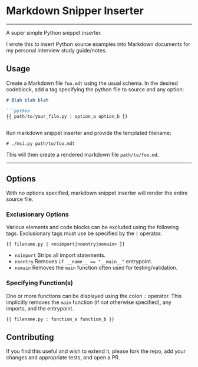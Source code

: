 # Markdown Snipper Inserter

---

A super simple Python snippet inserter.

I wrote this to insert Python source examples into Markdown documents for my personal interview study guide/notes.

## Usage

Create a Markdown file `foo.mdt` using the usual schema. In the desired codeblock, add a tag specifying the python file
to source and any option:

`````markdown
# Blah blah blah

```python
{{ path/to/your_file.py | option_a option_b }}
```
`````

Run markdown snippet inserter and provide the templated filename:

`# ./msi.py path/to/foo.mdt`

This will then create a rendered markdown file `path/to/foo.md`.

---

## Options

With no options specified, markdown snippet inserter will render the entire source file.

### Exclusionary Options

Various elements and code blocks can be excluded using the following tags. Exclusionary tags must use be specified by
the `|` operator.

`{{ filename.py | <noimport|noentry|nomain> }}`

* `noimport` Strips all import statements.
* `noentry` Removes `if __name__ == "__main__"` entrypoint.
* `nomain` Removes the `main` function often used for testing/validation.


### Specifying Function(s)
One or more functions can be displayed using the colon `:` operator. This implicitly removes the `main` function
(if not otherwise specified), any imports, and the entrypoint.

`{{ filename.py : function_a function_b }}`


## Contributing

If you find this useful and wish to extend it, please fork the repo, add your changes and appropriate tests, and open a
PR.
